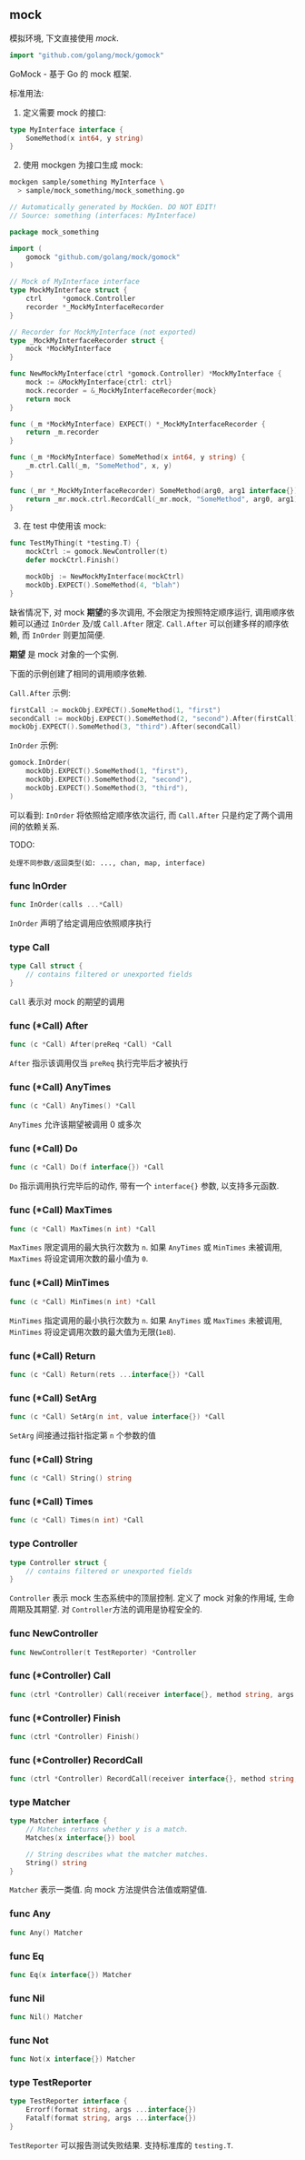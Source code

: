 ## mock

模拟环境, 下文直接使用 *mock*.

```go
import "github.com/golang/mock/gomock"
```

GoMock - 基于 Go 的 mock 框架.

标准用法:

1) 定义需要 mock 的接口:

```go
type MyInterface interface {
    SomeMethod(x int64, y string)
}
```

2) 使用 mockgen 为接口生成 mock:

```sh
mockgen sample/something MyInterface \
  > sample/mock_something/mock_something.go
```

```go
// Automatically generated by MockGen. DO NOT EDIT!
// Source: something (interfaces: MyInterface)

package mock_something

import (
	gomock "github.com/golang/mock/gomock"
)

// Mock of MyInterface interface
type MockMyInterface struct {
	ctrl     *gomock.Controller
	recorder *_MockMyInterfaceRecorder
}

// Recorder for MockMyInterface (not exported)
type _MockMyInterfaceRecorder struct {
	mock *MockMyInterface
}

func NewMockMyInterface(ctrl *gomock.Controller) *MockMyInterface {
	mock := &MockMyInterface{ctrl: ctrl}
	mock.recorder = &_MockMyInterfaceRecorder{mock}
	return mock
}

func (_m *MockMyInterface) EXPECT() *_MockMyInterfaceRecorder {
	return _m.recorder
}

func (_m *MockMyInterface) SomeMethod(x int64, y string) {
	_m.ctrl.Call(_m, "SomeMethod", x, y)
}

func (_mr *_MockMyInterfaceRecorder) SomeMethod(arg0, arg1 interface{}) *gomock.Call {
	return _mr.mock.ctrl.RecordCall(_mr.mock, "SomeMethod", arg0, arg1)
}
```

3) 在 test 中使用该 mock:

```go
func TestMyThing(t *testing.T) {
    mockCtrl := gomock.NewController(t)
    defer mockCtrl.Finish()

    mockObj := NewMockMyInterface(mockCtrl)
    mockObj.EXPECT().SomeMethod(4, "blah")
}
```

缺省情况下, 对 mock **期望**的多次调用, 不会限定为按照特定顺序运行, 调用顺序依赖可以通过 `InOrder` 及/或 `Call.After` 限定. `Call.After` 可以创建多样的顺序依赖, 而 `InOrder` 则更加简便.

**期望** 是 mock 对象的一个实例.

下面的示例创建了相同的调用顺序依赖.

`Call.After` 示例:

```go
firstCall := mockObj.EXPECT().SomeMethod(1, "first")
secondCall := mockObj.EXPECT().SomeMethod(2, "second").After(firstCall)
mockObj.EXPECT().SomeMethod(3, "third").After(secondCall)
```

`InOrder` 示例:

```go
gomock.InOrder(
    mockObj.EXPECT().SomeMethod(1, "first"),
    mockObj.EXPECT().SomeMethod(2, "second"),
    mockObj.EXPECT().SomeMethod(3, "third"),
)
```

可以看到: `InOrder` 将依照给定顺序依次运行, 而 `Call.After` 只是约定了两个调用间的依赖关系.

TODO:

    处理不同参数/返回类型(如: ..., chan, map, interface)

### func InOrder

```go
func InOrder(calls ...*Call)
```

`InOrder` 声明了给定调用应依照顺序执行

### type Call

```go
type Call struct {
    // contains filtered or unexported fields
}
```

`Call` 表示对 mock 的期望的调用

### func (*Call) After

```go
func (c *Call) After(preReq *Call) *Call
```

`After` 指示该调用仅当 `preReq` 执行完毕后才被执行

### func (*Call) AnyTimes

```go
func (c *Call) AnyTimes() *Call
```

`AnyTimes` 允许该期望被调用 0 或多次

### func (*Call) Do

```go
func (c *Call) Do(f interface{}) *Call
```

`Do` 指示调用执行完毕后的动作, 带有一个 `interface{}` 参数, 以支持多元函数.

### func (*Call) MaxTimes

```go
func (c *Call) MaxTimes(n int) *Call
```

`MaxTimes` 限定调用的最大执行次数为 `n`. 如果 `AnyTimes` 或 `MinTimes` 未被调用, `MaxTimes` 将设定调用次数的最小值为 `0`.

### func (*Call) MinTimes

```go
func (c *Call) MinTimes(n int) *Call
```

`MinTimes` 指定调用的最小执行次数为 `n`. 如果 `AnyTimes` 或 `MaxTimes` 未被调用, `MinTimes` 将设定调用次数的最大值为无限(`1e8`).

### func (*Call) Return

```go
func (c *Call) Return(rets ...interface{}) *Call
```

### func (*Call) SetArg

```go
func (c *Call) SetArg(n int, value interface{}) *Call
```

`SetArg` 间接通过指针指定第 `n` 个参数的值

### func (*Call) String

```go
func (c *Call) String() string
```

### func (*Call) Times

```go
func (c *Call) Times(n int) *Call
```

### type Controller

```go
type Controller struct {
    // contains filtered or unexported fields
}
```

`Controller` 表示 mock 生态系统中的顶层控制. 定义了 mock 对象的作用域, 生命周期及其期望. 对 `Controller`方法的调用是协程安全的.

### func NewController

```go
func NewController(t TestReporter) *Controller
```

### func (*Controller) Call

```go
func (ctrl *Controller) Call(receiver interface{}, method string, args ...interface{}) []interface{}
```

### func (*Controller) Finish

```go
func (ctrl *Controller) Finish()
```

### func (*Controller) RecordCall

```go
func (ctrl *Controller) RecordCall(receiver interface{}, method string, args ...interface{}) *Call
```

### type Matcher

```go
type Matcher interface {
    // Matches returns whether y is a match.
    Matches(x interface{}) bool

    // String describes what the matcher matches.
    String() string
}
```

`Matcher` 表示一类值. 向 mock 方法提供合法值或期望值.

### func Any

```go
func Any() Matcher
```

### func Eq

```go
func Eq(x interface{}) Matcher
```

### func Nil

```go
func Nil() Matcher
```

### func Not

```go
func Not(x interface{}) Matcher
```

### type TestReporter

```go
type TestReporter interface {
    Errorf(format string, args ...interface{})
    Fatalf(format string, args ...interface{})
}
```

`TestReporter` 可以报告测试失败结果. 支持标准库的 `testing.T`.
